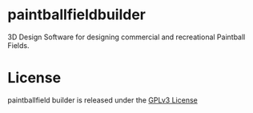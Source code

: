 paintballfieldbuilder
========
3D Design Software for designing commercial and recreational Paintball Fields.

License
=====

paintballfield builder is released under the [GPLv3 License](LICENSE.md)
